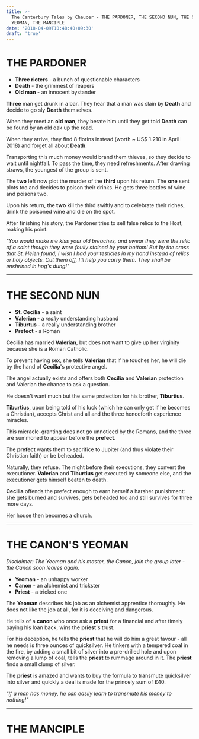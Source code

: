 ```yaml
---
title: >-
  The Canterbury Tales by Chaucer - THE PARDONER, THE SECOND NUN, THE CANON'S
  YEOMAN, THE MANCIPLE
date: '2018-04-09T10:48:40+09:30'
draft: 'true'
---
```

# THE PARDONER

* **Three rioters** - a bunch of questionable characters
* **Death** - the grimmest of reapers
* **Old man** - an innocent bystander

**Three** man get drunk in a bar. They hear that a man was slain by **Death** and decide to go sly **Death** themselves.

When they meet an **old man**, they berate him until they get told **Death** can be found by an old oak up the road.

When they arrive, they find 8 florins instead (worth ~ US$ 1.210 in April 2018) and forget all about **Death**.

Transporting this much money would brand them thieves, so they decide to wait until nightfall. To pass the time, they need refreshments. After drawing straws, the youngest of the group is sent.

The **two** left now plot the murder of the **third** upon his return. The **one** sent plots too and decides to poison their drinks. He gets three bottles of wine and poisons two.

Upon his return, the **two** kill the third swiftly and to celebrate their riches, drink the poisoned wine and die on the spot.

After finishing his story, the Pardoner tries to sell false relics to the Host, making his point.

_"You would make me kiss your old breaches, and swear they were the relic of a saint though they were foully stained by your bottom! But by the cross that St. Helen found, I wish I had your testicles in my hand instead of relics or holy objects. Cut them off, I'll help you carry them. They shall be enshrined in hog's dung!"_

- - -

# THE SECOND NUN

* **St. Cecilia** - a saint
* **Valerian** - a _really_ understanding husband
* **Tiburtus** - a really understanding brother
* **Prefect** - a Roman

**Cecilia** has married **Valerian**, but does not want to give up her virginity because she is a Roman Catholic.

To prevent having sex, she tells **Valerian** that if he touches her, he will die by the hand of **Cecilia**'s protective angel.

The angel actually exists and offers both **Cecilia** and **Valerian** protection and Valerian the chance to ask a question.

He doesn't want much but the same protection for his brother, **Tiburtius**.

**Tiburtius**, upon being told of his luck (which he can only get if he becomes a Christian), accepts Christ and all and the three henceforth experience miracles.

This micracle-granting does not go unnoticed by the Romans, and the three are summoned to appear before the **prefect**.

The **prefect** wants them to sacrifice to Jupiter (and thus violate their Christian faith) or be beheaded.

Naturally, they refuse. The night before their executions, they convert the executioner. **Valerian** and **Tiburtius** get executed by someone else, and the executioner gets himself beaten to death.

**Cecilia** offends the prefect enough to earn herself a harsher punishment: she gets burned and survives, gets beheaded too and still survives for three more days.

Her house then becomes a church.

- - -

# THE CANON'S YEOMAN

_Disclaimer: The Yeoman and his master, the Canon, join the group later - the Canon soon leaves again._

* **Yeoman** - an unhappy worker
* **Canon** - an alchemist and trickster
* **Priest** - a tricked one

The **Yeoman** describes his job as an alchemist apprentice thoroughly. He does not like the job at all, for it is deceiving and dangerous.

He tells of a **canon** who once ask a **priest** for a financial and after timely paying his loan back, wins the **priest**'s trust.

For his deception, he tells the **priest** that he will do him a great favour - all he needs is three ounces of quicksilver. He tinkers with a tempered coal in the fire, by adding a small bit of silver into a pre-drilled hole and upon removing a lump of coal, tells the **priest** to rummage around in  it. The **priest** finds a small clump of silver. 

The **priest** is amazed and wants to buy the formula to transmute quicksilver into silver and quickly a deal is made for the princely sum of £40.

_"If a man has money, he can easily learn to transmute his money to nothing!"_

- - -

# THE MANCIPLE
